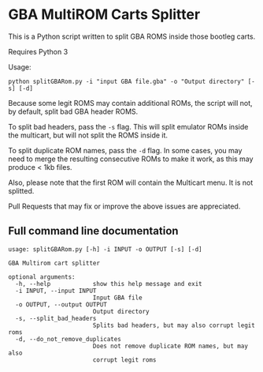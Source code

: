 # GBA MultiROM Carts Splitter

This is a Python script written to split GBA ROMS inside those bootleg carts.

Requires Python 3

Usage:  
```
python splitGBARom.py -i "input GBA file.gba" -o "Output directory" [-s] [-d]
```

Because some legit ROMS may contain additional ROMs, the script will not, by default, split bad GBA header ROMS. 

To split bad headers, pass the `-s` flag. This will split emulator ROMs inside the multicart, but will not split the ROMS inside it.

To split duplicate ROM names, pass the `-d` flag. In some cases, you may need to merge the resulting consecutive ROMs to make it work, as this may produce < 1kb files.

Also, please note that the first ROM will contain the Multicart menu. It is not splitted.

Pull Requests that may fix or improve the above issues are appreciated.

## Full command line documentation
```
usage: splitGBARom.py [-h] -i INPUT -o OUTPUT [-s] [-d]

GBA Multirom cart splitter

optional arguments:
  -h, --help            show this help message and exit
  -i INPUT, --input INPUT
                        Input GBA file
  -o OUTPUT, --output OUTPUT
                        Output directory
  -s, --split_bad_headers
                        Splits bad headers, but may also corrupt legit roms
  -d, --do_not_remove_duplicates
                        Does not remove duplicate ROM names, but may also
                        corrupt legit roms
 ```